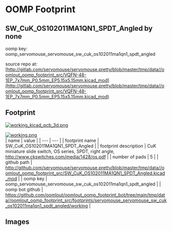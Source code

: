 # OOMP Footprint  
## SW_CuK_OS102011MA1QN1_SPDT_Angled  by none  
  
oomp key: oomp_servomouse_servomouse_sw_cuk_os102011ma1qn1_spdt_angled  
  
source repo at: [http://gitlab.com/servomouse/servomouse.pretty/blob/master/tmp/data//oomlout_oomp_footprint_src/VQFN-48-1EP_7x7mm_P0.5mm_EP5.15x5.15mm.kicad_mod](http://gitlab.com/servomouse/servomouse.pretty/blob/master/tmp/data//oomlout_oomp_footprint_src/VQFN-48-1EP_7x7mm_P0.5mm_EP5.15x5.15mm.kicad_mod)  
## Footprint  
  
[![working_kicad_pcb_3d.png](working_kicad_pcb_3d_600.png)](working_kicad_pcb_3d.png)  
  
[![working.png](working_600.png)](working.png)  
| name | value | 
| --- | --- | 
| footprint name | SW_CuK_OS102011MA1QN1_SPDT_Angled | 
| footprint description | CuK miniature slide switch, OS series, SPDT, right angle, http://www.ckswitches.com/media/1428/os.pdf | 
| number of pads | 5 | 
| github path | http://github.com/servomouse/servomouse.pretty/blob/master/tmp/data//oomlout_oomp_footprint_src/SW_CuK_OS102011MA1QN1_SPDT_Angled.kicad_mod | 
| oomp key | oomp_servomouse_servomouse_sw_cuk_os102011ma1qn1_spdt_angled | 
| oomp bot github | https://github.com/oomlout/oomlout_oomp_footprint_bot/tree/main/tmp/data//oomlout_oomp_footprint_src/footprints/servomouse_servomouse_sw_cuk_os102011ma1qn1_spdt_angled/working | 
## Images  
